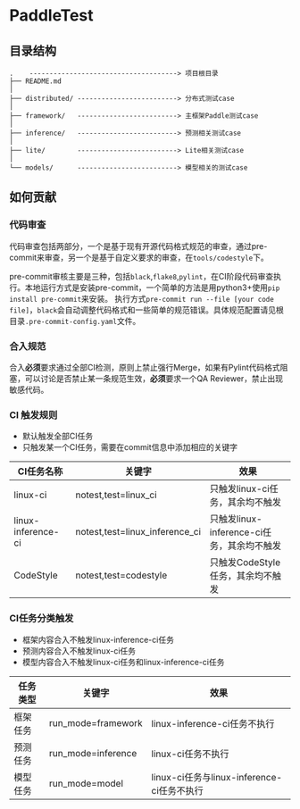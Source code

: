 # PaddleTest
## 目录结构
```
.    -------------------------------------> 项目根目录
├── README.md
│
├── distributed/ -------------------------> 分布式测试case
│
├── framework/   -------------------------> 主框架Paddle测试case
│
├── inference/   -------------------------> 预测相关测试case
│
├── lite/        -------------------------> Lite相关测试case
│
└── models/      -------------------------> 模型相关的测试case
```


## 如何贡献
### 代码审查
代码审查包括两部分，一个是基于现有开源代码格式规范的审查，通过pre-commit来审查，另一个是基于自定义要求的审查，在`tools/codestyle`下。

pre-commit审核主要是三种，包括`black`,`flake8`,`pylint`，在CI阶段代码审查执行。本地运行方式是安装pre-commit，一个简单的方法是用python3+使用`pip install pre-commit`来安装。
执行方式`pre-commit run --file [your code file]`，`black`会自动调整代码格式和一些简单的规范错误。具体规范配置请见根目录`.pre-commit-config.yaml`文件。

### 合入规范
合入**必须**要求通过全部CI检测，原则上禁止强行Merge，如果有Pylint代码格式阻塞，可以讨论是否禁止某一条规范生效，**必须**要求一个QA Reviewer，禁止出现敏感代码。

### CI 触发规则
+ 默认触发全部CI任务
+ 只触发某一个CI任务，需要在commit信息中添加相应的关键字

|CI任务名称|关键字|效果|
|---|---|---|
|linux-ci|notest,test=linux_ci|只触发linux-ci任务，其余均不触发|
|linux-inference-ci|notest,test=linux_inference_ci|只触发linux-inference-ci任务，其余均不触发|
|CodeStyle|notest,test=codestyle|只触发CodeStyle任务，其余均不触发|

### CI任务分类触发
+ 框架内容合入不触发linux-inference-ci任务
+ 预测内容合入不触发linux-ci任务
+ 模型内容合入不触发linux-ci任务和linux-inference-ci任务

|任务类型|关键字|效果|
|---|---|---|
|框架任务|run_mode=framework|linux-inference-ci任务不执行|
|预测任务|run_mode=inference|linux-ci任务不执行|
|模型任务|run_mode=model|linux-ci任务与linux-inference-ci任务不执行|
